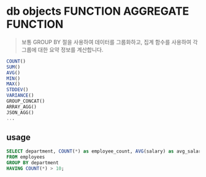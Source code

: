 # db objects FUNCTION AGGREGATE FUNCTION

> 보통 GROUP BY 절을 사용하여 데이터를 그룹화하고, 집계 함수를 사용하여 각 그룹에 대한 요약 정보를 계산합니다.

```sql
COUNT()
SUM()
AVG()
MIN()
MAX()
STDDEV()
VARIANCE()
GROUP_CONCAT()
ARRAY_AGG()
JSON_AGG()
...
```

## usage

```sql
SELECT department, COUNT(*) as employee_count, AVG(salary) as avg_salary
FROM employees
GROUP BY department
HAVING COUNT(*) > 10;
```
